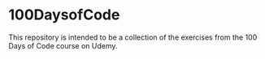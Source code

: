 # 100DaysofCode

This repository is intended to be a collection of the exercises from the 100 Days of Code course on Udemy. 
